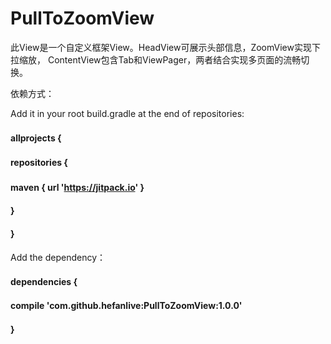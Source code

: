 # PullToZoomView

此View是一个自定义框架View。HeadView可展示头部信息，ZoomView实现下拉缩放，
ContentView包含Tab和ViewPager，两者结合实现多页面的流畅切换。

依赖方式：

Add it in your root build.gradle at the end of repositories:<br> 
####	allprojects {　<br> 
####		repositories {　<br> 
####			maven { url 'https://jitpack.io' }　<br> 
####		}<br> 
####	}<br> 
	
Add the dependency：<br> 
####	dependencies {　<br> 
####		compile 'com.github.hefanlive:PullToZoomView:1.0.0'<br> 
####	}　<br> 
